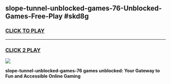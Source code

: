 
## slope-tunnel-unblocked-games-76-Unblocked-Games-Free-Play #skd8g
<h3>
<a href="https://us.freeplayer.one?title=slope-tunnel-unblocked-games-76&ref=9M">CLICK TO PLAY</a></h3>
<hr>

<h3>
<a href="https://us.freeplayer.one?title=slope-tunnel-unblocked-games-76&ref=9M">CLICK 2 PLAY</a>
  
</h3>

<a href="https://us.freeplayer.one?title=slope-tunnel-unblocked-games-76&ref=9M"><img src="https://clearcache.store/games.png"></a>


**slope-tunnel-unblocked-games-76 games unblocked: Your Gateway to Fun and Accessible Online Gaming**
